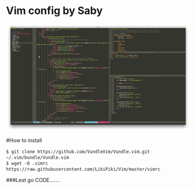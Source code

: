 # Vim config by Saby
<img src="https://raw.githubusercontent.com/LikiPiki/Vim/master/screenshot.png"/>

#How to install
```
$ git clone https://github.com/VundleVim/Vundle.vim.git ~/.vim/bundle/Vundle.vim
$ wget -O .vimrc https://raw.githubusercontent.com/LikiPiki/Vim/master/vimrc
```
###Lest go CODE.......

